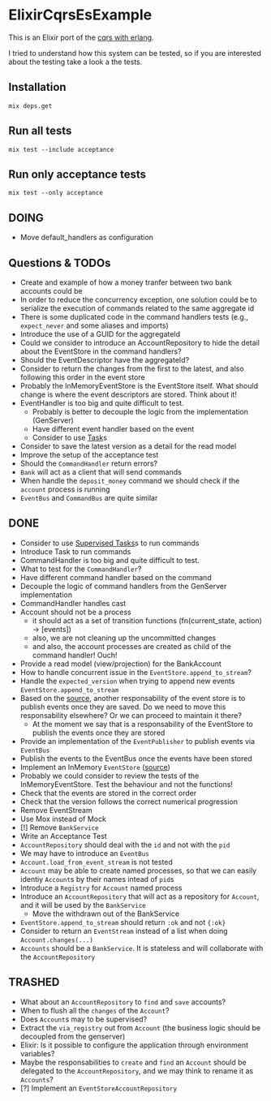 # ElixirCqrsEsExample

This is an Elixir port of the [cqrs with erlang](https://github.com/bryanhunter/cqrs-with-erlang).

I tried to understand how this system can be tested, so if you are interested about the testing take a look a the tests.

## Installation

```
mix deps.get
```

## Run all tests

```
mix test --include acceptance
```

## Run only acceptance tests

```
mix test --only acceptance
```

## DOING

- Move default_handlers as configuration

## Questions & TODOs

- Create and example of how a money tranfer between two bank accounts could be
- In order to reduce the concurrency exception, one solution could be to serialize the execution of commands related to the same aggregate id
- There is some duplicated code in the command handlers tests (e.g., `expect_never` and some aliases and imports)
- Introduce the use of a GUID for the aggregateId
- Could we consider to introduce an AccountRepository to hide the detail about the EventStore in the command handlers?
- Should the EventDescriptor have the aggregateId?
- Consider to return the changes from the first to the latest, and also following this order in the event store
- Probably the InMemoryEventStore is the EventStore itself. What should change is where the event descriptors are stored. Think about it!
- EventHandler is too big and quite difficult to test.
  - Probably is better to decouple the logic from the implementation (GenServer)
  - Have different event handler based on the event
  - Consider to use [Task](https://hexdocs.pm/elixir/Task.html)s
- Consider to save the latest version as a detail for the read model
- Improve the setup of the acceptance test
- Should the `CommandHandler` return errors?
- `Bank` will act as a client that will send commands
- When handle the `deposit_money` command we should check if the `account` process is running
- `EventBus` and `CommandBus` are quite similar

## DONE

- Consider to use [Supervised Tasks](https://hexdocs.pm/elixir/Task.html#module-supervised-tasks)s to run commands
- Introduce Task to run commands
- CommandHandler is too big and quite difficult to test.
- What to test for the `CommandHandler`?
- Have different command handler based on the command
- Decouple the logic of command handlers from the GenServer implementation
- CommandHandler handles cast
- Account should not be a process
  - it should act as a set of transition functions (fn(current_state, action) -> [events])
  - also, we are not cleaning up the uncommitted changes
  - and also, the account processes are created as child of the command handler! Ouch!
- Provide a read model (view/projection) for the BankAccount
- How to handle concurrent issue in the `EventStore.append_to_stream`?
- Handle the `expected_version` when trying to append new events `EventStore.append_to_stream`
- Based on the [source](https://github.com/gregoryyoung/m-r/blob/master/SimpleCQRS/EventStore.cs), another responsability of the event store is to publish events once they are saved. Do we need to move this responsability elsewhere? Or we can proceed to maintain it there?
  - At the moment we say that is a responsability of the EventStore to publish the events once they are stored
- Provide an implementation of the `EventPublisher` to publish events via `EventBus`
- Publish the events to the EventBus once the events have been stored
- Implement an InMemory `EventStore` ([source](https://github.com/gregoryyoung/m-r/blob/master/SimpleCQRS/EventStore.cs))
- Probably we could consider to review the tests of the InMemoryEventStore. Test the behaviour and not the functions!
- Check that the events are stored in the correct order
- Check that the version follows the correct numerical progression
- Remove EventStream
- Use Mox instead of Mock
- [!] Remove `BankService`
- Write an Acceptance Test
- `AccountRepository` should deal with the `id` and not with the `pid`
- We may have to introduce an `EventBus`
- `Account.load_from_event_stream` is not tested
- `Account` may be able to create named processes, so that we can easily identiy `Account`s by their names intead of `pid`s
- Introduce a `Registry` for `Account` named process
- Introduce an `AccountRepository` that will act as a repository for `Account`, and it will be used by the `BankService`
  - Move the withdrawn out of the BankService
- `EventStore.append_to_stream` should return `:ok` and not `{:ok}`
- Consider to return an `EventStream` instead of a list when doing `Account.changes(...)`
- `Accounts` should be a `BankService`. It is stateless and will collaborate with the `AccountRepository`

## TRASHED

- What about an `AccountRepository` to `find` and `save` accounts?
- When to flush all the `changes` of the `Account`?
- Does `Account`s may to be supervised?
- Extract the `via_registry` out from `Account` (the business logic should be decoupled from the genserver)
- Elixir: Is it possible to configure the application through environment variables?
- Maybe the responsabilities to `create` and `find` an `Account` should be delegated to the `AccountRepository`, and we may think to rename it as `Accounts`?
- [?] Implement an `EventStoreAccountRepository`
